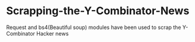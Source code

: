 # Scrapping-the-Y-Combinator-News
Request and bs4(Beautiful soup) modules have been used to scrap the Y-Combinator Hacker news

